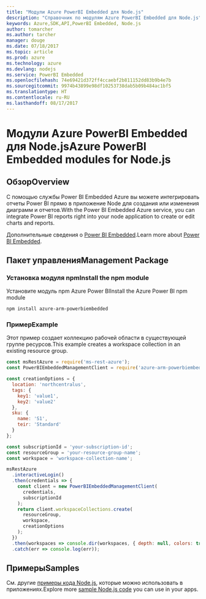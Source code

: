 ```yaml
---
title: "Модули Azure PowerBI Embedded для Node.js"
description: "Справочник по модулям Azure PowerBI Embedded для Node.js"
keywords: Azure,SDK,API,PowerBI Embedded, Node.js
author: tomarcher
ms.author: tarcher
manager: douge
ms.date: 07/18/2017
ms.topic: article
ms.prod: azure
ms.technology: azure
ms.devlang: nodejs
ms.service: PowerBI Embedded
ms.openlocfilehash: 74e69421d372ff4ccaebf2b811152dd83b9b4e7b
ms.sourcegitcommit: 9974b43899e98df10253738dab5b09b484ac1bf5
ms.translationtype: HT
ms.contentlocale: ru-RU
ms.lasthandoff: 08/17/2017
---
```

# <a name="azure-powerbi-embedded-modules-for-nodejs"></a><span data-ttu-id="a1b75-104">Модули Azure PowerBI Embedded для Node.js</span><span class="sxs-lookup"><span data-stu-id="a1b75-104">Azure PowerBI Embedded modules for Node.js</span></span>

## <a name="overview"></a><span data-ttu-id="a1b75-105">Обзор</span><span class="sxs-lookup"><span data-stu-id="a1b75-105">Overview</span></span>

<span data-ttu-id="a1b75-106">С помощью службы Power BI Embedded Azure вы можете интегрировать отчеты Power BI прямо в приложение Node для создания или изменения диаграмм и отчетов.</span><span class="sxs-lookup"><span data-stu-id="a1b75-106">With the Power BI Embedded Azure service, you can integrate Power BI reports right into your node application to create or edit charts and reports.</span></span>

<span data-ttu-id="a1b75-107">Дополнительные сведения о [Power BI Embedded](https://powerbi.microsoft.com/documentation/powerbi-developer-embedding/).</span><span class="sxs-lookup"><span data-stu-id="a1b75-107">Learn more about [Power BI Embedded](https://powerbi.microsoft.com/documentation/powerbi-developer-embedding/).</span></span>

## <a name="management-package"></a><span data-ttu-id="a1b75-108">Пакет управления</span><span class="sxs-lookup"><span data-stu-id="a1b75-108">Management Package</span></span>

### <a name="install-the-npm-module"></a><span data-ttu-id="a1b75-109">Установка модуля npm</span><span class="sxs-lookup"><span data-stu-id="a1b75-109">Install the npm module</span></span>

<span data-ttu-id="a1b75-110">Установите модуль npm Azure Power BI</span><span class="sxs-lookup"><span data-stu-id="a1b75-110">Install the Azure Power BI npm module</span></span>

```bash
npm install azure-arm-powerbiembedded
```

### <a name="example"></a><span data-ttu-id="a1b75-111">Пример</span><span class="sxs-lookup"><span data-stu-id="a1b75-111">Example</span></span>

<span data-ttu-id="a1b75-112">Этот пример создает коллекцию рабочей области в существующей группе ресурсов.</span><span class="sxs-lookup"><span data-stu-id="a1b75-112">This example creates a workspace collection in an existing resource group.</span></span>

```javascript
const msRestAzure = require('ms-rest-azure');
const PowerBIEmbeddedManagementClient = require('azure-arm-powerbiembedded');

const creationOptions = {
  location: 'northcentralus',
  tags: {
    key1: 'value1',
    key2: 'value2'
  },
  sku: {
    name: 'S1',
    teir: 'Standard'
  }
};

const subscriptionId = 'your-subscription-id';
const resourceGroup = 'your-resource-group-name';
const workspace = 'workspace-collection-name';

msRestAzure
  .interactiveLogin()
  .then(credentials => {
    const client = new PowerBIEmbeddedManagementClient(
      credentials,
      subscriptionId
    );
    return client.workspaceCollections.create(
      resourceGroup,
      workspace,
      creationOptions
    );
  })
  .then(workspaces => console.dir(workspaces, { depth: null, colors: true }))
  .catch(err => console.log(err));
```

## <a name="samples"></a><span data-ttu-id="a1b75-113">Примеры</span><span class="sxs-lookup"><span data-stu-id="a1b75-113">Samples</span></span>

<span data-ttu-id="a1b75-114">См. другие [примеры кода Node.js](https://azure.microsoft.com/resources/samples/?platform=nodejs), которые можно использовать в приложениях.</span><span class="sxs-lookup"><span data-stu-id="a1b75-114">Explore more [sample Node.js code](https://azure.microsoft.com/resources/samples/?platform=nodejs) you can use in your apps.</span></span>
